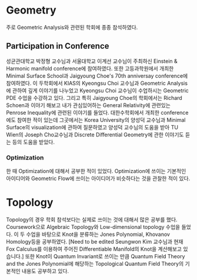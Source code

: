 # Geometry

주로 Geometric Analysis와 관련된 학회에 종종 참석하였다. 
## Participation in Conference
성균관대학교 박정형 교수님과 서울대학교 이계선 교수님이 주최하신 Einstein & Harmonic manifold conference에 참여하였다. 
또한 고등과학원에서 개최한 Minimal Surface School과 Jaigyoung Choe's 70th anniversay conference에 참여하였다. 이 두학회에서 KIAS의 Kyeongsu Choi 교수님과 Geometric Analysis에 관하여 깊게 이야기를 나누었고 Kyeongsu Choi 교수님이 수업하시는 Geometric PDE 수업을 수강하고 있다. 그리고 특히 Jaigyoung Choe의 학회에서는 Richard Schoen과 이야기 해보고 내가 관심있어하는 General Relativity에 관련있는 Penrose Inequality에 관련된 이야기를 들었다.
대한수학회에서 개최한 conference에도 참여한 적이 있는데 그곳에서는 Korea University의 양성덕 교수님과 Minimal Surface의 visualization에 관하여 질문하였고 양성덕 교수님의 도움을 받아 TU Wien의 Joseph Cho교수님과 Discrete Differential Geometry에 관한 이야기도 듣는 등의 도움을 받았다.
### Optimization
한 때 Optimization에 대해서 공부한 적이 있었다. Optimization에 쓰이는 기본적인 아이디어와 Geometric Flow에 쓰이는 아이디어가 비슷하다는 것을 관찰한 적이 있다. 
# Topology
Topology의 경우 학회 참석보다는 실제로 쓰이는 것에 대해서 많은 공부를 했다. Coursework으로 Algebraic Topology와 Low-dimensional topology 수업을 들었다. 이 두 수업을 바탕으로 Knot을 분류하는 Jones Polynomial, Khovanov Homology등을 공부하였다. \[Need to be edited Seungwon Kim 교수님과 현재 Fox Calculus를 이용하여 주어진 Differentiable Manifold의 Knot을 계산해보고 있습니다.]  또한 Knot이 Quantum Invariant로 쓰이는 만큼 Quantum Field Theory and the Jones Polynomial에 해당하는 Topological Quantum Field Theory의 기본적인 내용도 공부하고 있다. 